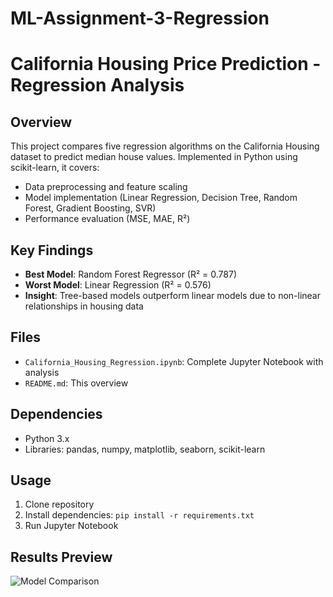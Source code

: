 # ML-Assignment-3-Regression
# California Housing Price Prediction - Regression Analysis

## Overview
This project compares five regression algorithms on the California Housing dataset to predict median house values. Implemented in Python using scikit-learn, it covers:
- Data preprocessing and feature scaling
- Model implementation (Linear Regression, Decision Tree, Random Forest, Gradient Boosting, SVR)
- Performance evaluation (MSE, MAE, R²)

## Key Findings
- **Best Model**: Random Forest Regressor (R² = 0.787)
- **Worst Model**: Linear Regression (R² = 0.576)
- **Insight**: Tree-based models outperform linear models due to non-linear relationships in housing data

## Files
- `California_Housing_Regression.ipynb`: Complete Jupyter Notebook with analysis
- `README.md`: This overview

## Dependencies
- Python 3.x
- Libraries: pandas, numpy, matplotlib, seaborn, scikit-learn

## Usage
1. Clone repository
2. Install dependencies: `pip install -r requirements.txt`
3. Run Jupyter Notebook

## Results Preview
![Model Comparison](results_plot.png)
